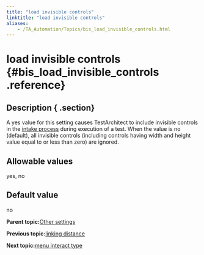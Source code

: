 ```yaml
--- 
title: "load invisible controls"
linktitle: "load invisible controls"
aliases: 
    - /TA_Automation/Topics/bis_load_invisible_controls.html
---
```

# load invisible controls {#bis_load_invisible_controls .reference}

## Description { .section}

A yes value for this setting causes TestArchitect to include invisible controls in the [intake process](../../TA_Help/Topics/Interface_def_intake.html) during execution of a test. When the value is no \(default\), all invisible controls \(including controls having width and height value equal to or less than zero\) are ignored.

## Allowable values

yes, no

## Default value

no

**Parent topic:**[Other settings](../../TA_Automation/Topics/bis_other.html)

**Previous topic:**[linking distance](../../TA_Automation/Topics/bis_linking_distance.html)

**Next topic:**[menu interact type](../../TA_Automation/Topics/bis_menu_interact_type.html)

